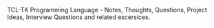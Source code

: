 TCL-TK Programming Language - Notes, Thoughts, Questions, Project Ideas, Interview Questions and related excersices. 
